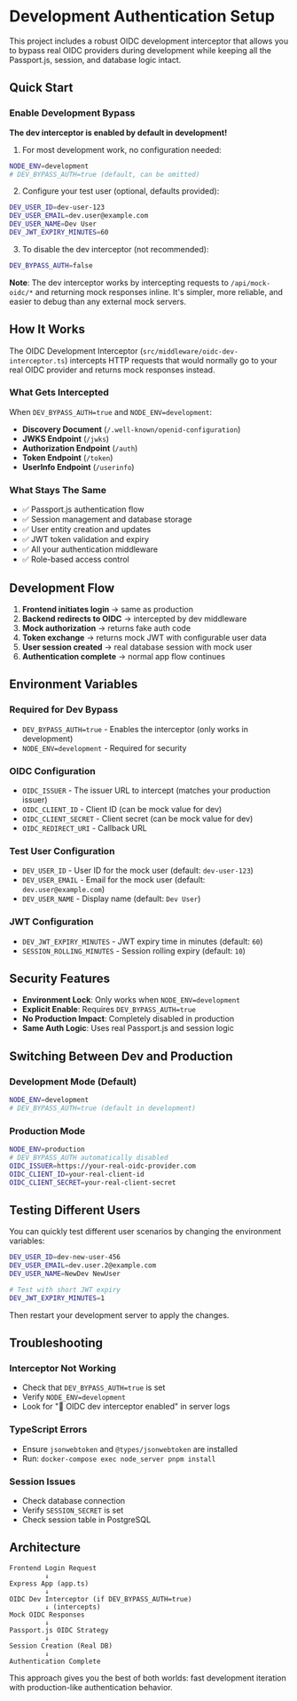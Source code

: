 # Development Authentication Setup

This project includes a robust OIDC development interceptor that allows you to bypass real OIDC providers during development while keeping all the Passport.js, session, and database logic intact.

## Quick Start

### Enable Development Bypass

**The dev interceptor is enabled by default in development!**

1. For most development work, no configuration needed:
```bash
NODE_ENV=development
# DEV_BYPASS_AUTH=true (default, can be omitted)
```

2. Configure your test user (optional, defaults provided):
```bash
DEV_USER_ID=dev-user-123
DEV_USER_EMAIL=dev.user@example.com
DEV_USER_NAME=Dev User
DEV_JWT_EXPIRY_MINUTES=60
```

3. To disable the dev interceptor (not recommended):
```bash
DEV_BYPASS_AUTH=false
```

**Note**: The dev interceptor works by intercepting requests to `/api/mock-oidc/*` and returning mock responses inline. It's simpler, more reliable, and easier to debug than any external mock servers.

## How It Works

The OIDC Development Interceptor (`src/middleware/oidc-dev-interceptor.ts`) intercepts HTTP requests that would normally go to your real OIDC provider and returns mock responses instead.

### What Gets Intercepted

When `DEV_BYPASS_AUTH=true` and `NODE_ENV=development`:

- **Discovery Document** (`/.well-known/openid-configuration`)
- **JWKS Endpoint** (`/jwks`)
- **Authorization Endpoint** (`/auth`)
- **Token Endpoint** (`/token`)
- **UserInfo Endpoint** (`/userinfo`)

### What Stays The Same

- ✅ Passport.js authentication flow
- ✅ Session management and database storage
- ✅ User entity creation and updates
- ✅ JWT token validation and expiry
- ✅ All your authentication middleware
- ✅ Role-based access control

## Development Flow

1. **Frontend initiates login** → same as production
2. **Backend redirects to OIDC** → intercepted by dev middleware
3. **Mock authorization** → returns fake auth code
4. **Token exchange** → returns mock JWT with configurable user data
5. **User session created** → real database session with mock user
6. **Authentication complete** → normal app flow continues

## Environment Variables

### Required for Dev Bypass
- `DEV_BYPASS_AUTH=true` - Enables the interceptor (only works in development)
- `NODE_ENV=development` - Required for security

### OIDC Configuration
- `OIDC_ISSUER` - The issuer URL to intercept (matches your production issuer)
- `OIDC_CLIENT_ID` - Client ID (can be mock value for dev)
- `OIDC_CLIENT_SECRET` - Client secret (can be mock value for dev)
- `OIDC_REDIRECT_URI` - Callback URL

### Test User Configuration
- `DEV_USER_ID` - User ID for the mock user (default: `dev-user-123`)
- `DEV_USER_EMAIL` - Email for the mock user (default: `dev.user@example.com`)
- `DEV_USER_NAME` - Display name (default: `Dev User`)

### JWT Configuration
- `DEV_JWT_EXPIRY_MINUTES` - JWT expiry time in minutes (default: `60`)
- `SESSION_ROLLING_MINUTES` - Session rolling expiry (default: `10`)

## Security Features

- **Environment Lock**: Only works when `NODE_ENV=development`
- **Explicit Enable**: Requires `DEV_BYPASS_AUTH=true`
- **No Production Impact**: Completely disabled in production
- **Same Auth Logic**: Uses real Passport.js and session logic

## Switching Between Dev and Production

### Development Mode (Default)
```bash
NODE_ENV=development
# DEV_BYPASS_AUTH=true (default in development)
```

### Production Mode
```bash
NODE_ENV=production
# DEV_BYPASS_AUTH automatically disabled
OIDC_ISSUER=https://your-real-oidc-provider.com
OIDC_CLIENT_ID=your-real-client-id
OIDC_CLIENT_SECRET=your-real-client-secret
```

## Testing Different Users

You can quickly test different user scenarios by changing the environment variables:

```bash
DEV_USER_ID=dev-new-user-456
DEV_USER_EMAIL=dev.user.2@example.com
DEV_USER_NAME=NewDev NewUser

# Test with short JWT expiry
DEV_JWT_EXPIRY_MINUTES=1
```

Then restart your development server to apply the changes.

## Troubleshooting

### Interceptor Not Working
- Check that `DEV_BYPASS_AUTH=true` is set
- Verify `NODE_ENV=development`
- Look for "🔧 OIDC dev interceptor enabled" in server logs

### TypeScript Errors
- Ensure `jsonwebtoken` and `@types/jsonwebtoken` are installed
- Run: `docker-compose exec node_server pnpm install`

### Session Issues
- Check database connection
- Verify `SESSION_SECRET` is set
- Check session table in PostgreSQL

## Architecture

```
Frontend Login Request
         ↓
Express App (app.ts)
         ↓
OIDC Dev Interceptor (if DEV_BYPASS_AUTH=true)
         ↓ (intercepts)
Mock OIDC Responses
         ↓
Passport.js OIDC Strategy
         ↓
Session Creation (Real DB)
         ↓
Authentication Complete
```

This approach gives you the best of both worlds: fast development iteration with production-like authentication behavior.

